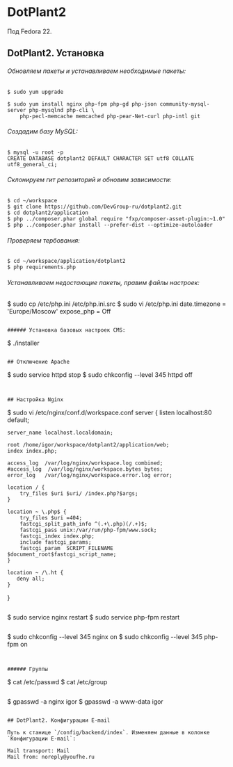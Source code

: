 # DotPlant2

Под Fedora 22.

## DotPlant2. Установка

###### Обновляем пакеты и устанавливаем необходимые пакеты:

```
$ sudo yum upgrade
```

```
$ sudo yum install nginx php-fpm php-gd php-json community-mysql-server php-mysqlnd php-cli \
	php-pecl-memcache memcached php-pear-Net-curl php-intl git
```

###### Создадим базу MySQL:

```
$ mysql -u root -p
CREATE DATABASE dotplant2 DEFAULT CHARACTER SET utf8 COLLATE utf8_general_ci;
```

###### Склонируем гит репозиторий и обновим зависимости:

```
$ cd ~/workspace
$ git clone https://github.com/DevGroup-ru/dotplant2.git
$ cd dotplant2/application
$ php ../composer.phar global require "fxp/composer-asset-plugin:~1.0"
$ php ../composer.phar install --prefer-dist --optimize-autoloader
```

###### Проверяем тербования:

```
$ cd ~/workspace/application/dotplant2
$ php requirements.php
```

###### Устанавливаем недостающие пакеты, правим файлы настроек:

$ sudo cp /etc/php.ini /etc/php.ini.src
$ sudo vi /etc/php.ini
date.timezone = 'Europe/Moscow'
expose_php = Off
```

###### Установка базовых настроек CMS:

```
$ ./installer
```

## Отключение Apache

```
$ sudo service httpd stop
$ sudo chkconfig --level 345 httpd off
```


## Настройка Nginx

```
$ sudo vi /etc/nginx/conf.d/workspace.conf
server {
    listen localhost:80 default;
	
	server_name localhost.localdomain;

    root /home/igor/workspace/dotplant2/application/web;
    index index.php;

    access_log  /var/log/nginx/workspace.log combined;
    #access_log  /var/log/nginx/workspace.bytes bytes;
    error_log   /var/log/nginx/workspace.error.log error;

    location / {    
        try_files $uri $uri/ /index.php?$args;
    }

    location ~ \.php$ {
        try_files $uri =404;
        fastcgi_split_path_info ^(.+\.php)(/.+)$;
        fastcgi_pass unix:/var/run/php-fpm/www.sock;
        fastcgi_index index.php;    
        include fastcgi_params;
        fastcgi_param  SCRIPT_FILENAME  $document_root$fastcgi_script_name;
    }

    location ~ /\.ht {
       deny all;
    }
}
```

```
$ sudo service nginx restart
$ sudo service php-fpm restart
```

```
$ sudo chkconfig --level 345 nginx on
$ sudo chkconfig --level 345 php-fpm on
```


###### Группы

```
$ cat /etc/passwd
$ cat /etc/group
```

```
$ gpasswd -a nginx igor
$ gpasswd -a www-data igor
```

## DotPlant2. Конфигурации E-mail

Путь к станице `/config/backend/index`. Изменяем данные в колонке `Конфигурации E-mail`:

Mail transport: Mail
Mail from: noreply@youfhe.ru



